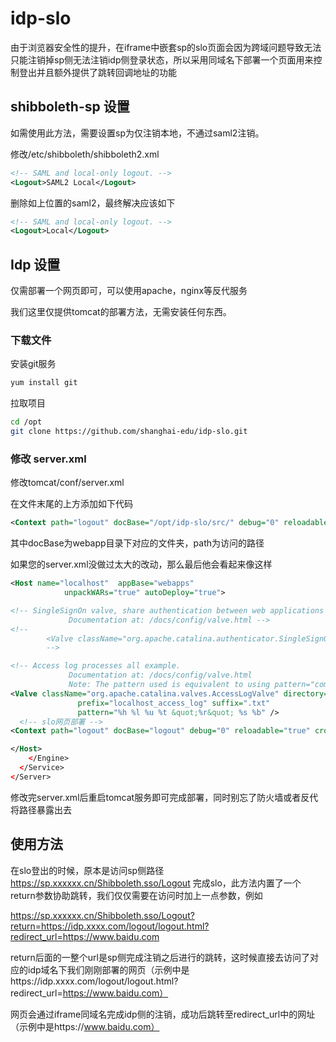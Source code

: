 # idp-slo

由于浏览器安全性的提升，在iframe中嵌套sp的slo页面会因为跨域问题导致无法只能注销掉sp侧无法注销idp侧登录状态，所以采用同域名下部署一个页面用来控制登出并且额外提供了跳转回调地址的功能

## shibboleth-sp 设置

如需使用此方法，需要设置sp为仅注销本地，不通过saml2注销。

修改/etc/shibboleth/shibboleth2.xml

```xml
<!-- SAML and local-only logout. -->
<Logout>SAML2 Local</Logout>
```

删除如上位置的saml2，最终解决应该如下

```xml
<!-- SAML and local-only logout. -->
<Logout>Local</Logout>
```

## Idp 设置

仅需部署一个网页即可，可以使用apache，nginx等反代服务

我们这里仅提供tomcat的部署方法，无需安装任何东西。

### 下载文件

安装git服务

```bash
yum install git
```

 拉取项目

```bash
cd /opt
git clone https://github.com/shanghai-edu/idp-slo.git
```

### 修改 server.xml

修改tomcat/conf/server.xml

在文件末尾</Host>的上方添加如下代码

```xml
<Context path="logout" docBase="/opt/idp-slo/src/" debug="0" reloadable="true" crossContext="true"/>
```

其中docBase为webapp目录下对应的文件夹，path为访问的路径

如果您的server.xml没做过太大的改动，那么最后他会看起来像这样

```xml
<Host name="localhost"  appBase="webapps"
            unpackWARs="true" autoDeploy="true">

<!-- SingleSignOn valve, share authentication between web applications
             Documentation at: /docs/config/valve.html -->
<!--
        <Valve className="org.apache.catalina.authenticator.SingleSignOn" />
        -->

<!-- Access log processes all example.
             Documentation at: /docs/config/valve.html
             Note: The pattern used is equivalent to using pattern="common" -->
<Valve className="org.apache.catalina.valves.AccessLogValve" directory="logs"
               prefix="localhost_access_log" suffix=".txt"
               pattern="%h %l %u %t &quot;%r&quot; %s %b" />
  <!-- slo网页部署 -->
<Context path="logout" docBase="logout" debug="0" reloadable="true" crossContext="true"/>

</Host>
    </Engine>
  </Service>
</Server>
```

修改完server.xml后重启tomcat服务即可完成部署，同时别忘了防火墙或者反代将路径暴露出去

## 使用方法

在slo登出的时候，原本是访问sp侧路径 https://sp.xxxxxx.cn/Shibboleth.sso/Logout 完成slo，此方法内置了一个return参数协助跳转，我们仅仅需要在访问时加上一点参数，例如

https://sp.xxxxxx.cn/Shibboleth.sso/Logout?return=https://idp.xxxx.com/logout/logout.html?redirect_url=https://www.baidu.com

return后面的一整个url是sp侧完成注销之后进行的跳转，这时候直接去访问了对应的idp域名下我们刚刚部署的网页（示例中是https://idp.xxxx.com/logout/logout.html?redirect_url=https://www.baidu.com）

网页会通过iframe同域名完成idp侧的注销，成功后跳转至redirect_url中的网址（示例中是https://www.baidu.com）

